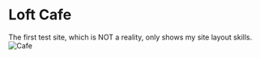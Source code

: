 # Loft Cafe 
The first test site, which is NOT a reality, only shows my site layout skills.
![Cafe](https://github.com/Berliner187/Site_Library/raw/master/Cafe/images/FaceSite.png)
